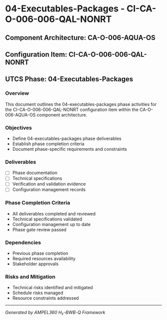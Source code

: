 # 04-Executables-Packages - CI-CA-O-006-006-QAL-NONRT

## Component Architecture: CA-O-006-AQUA-OS
## Configuration Item: CI-CA-O-006-006-QAL-NONRT
## UTCS Phase: 04-Executables-Packages

### Overview
This document outlines the 04-executables-packages phase activities for the CI-CA-O-006-006-QAL-NONRT configuration item within the CA-O-006-AQUA-OS component architecture.

### Objectives
- Define 04-executables-packages phase deliverables
- Establish phase completion criteria
- Document phase-specific requirements and constraints

### Deliverables
- [ ] Phase documentation
- [ ] Technical specifications
- [ ] Verification and validation evidence
- [ ] Configuration management records

### Phase Completion Criteria
- All deliverables completed and reviewed
- Technical specifications validated
- Configuration management up to date
- Phase gate review passed

### Dependencies
- Previous phase completion
- Required resources availability
- Stakeholder approvals

### Risks and Mitigation
- Technical risks identified and mitigated
- Schedule risks managed
- Resource constraints addressed

---
*Generated by AMPEL360 H₂-BWB-Q Framework*
